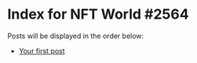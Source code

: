 # Index for NFT World #2564
Posts will be displayed in the order below:

- [Your first post](./001-first.md)

